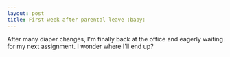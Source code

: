 ```yaml
---
layout: post
title: First week after parental leave :baby:
---
```


After many diaper changes, I'm finally back at the office and eagerly waiting for my next assignment. I wonder where I'll end up?